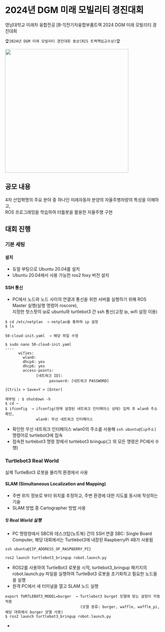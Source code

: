 # 2024년 DGM 미래 모빌리티 경진대회 
영남대학교 미래차 융합전공 [B-1]전기차융합부품트랙 2024 DGM 미래 모빌리티 경진대회

```🏆2024년 DGM 미래 모빌리티 경진대회 동상(RIS 트랙책임교수상)🏆```  

<img src="https://github.com/khw274/DGM-FM-2024/assets/125671828/9d3517b2-e4ea-4639-8fd8-f5d90ad25ff2" width="400" height="400"/>

## 공모 내용  
4차 산업혁명의 주요 분야 중 하나인 미래자동차 분양의 자율주행차량의 특성을 이해하고,   
ROS 프로그래밍을 학습하여 터틀봇을 활용한 자율주행 구현

## 대회 진행
### 기본 세팅
#### 설치
- 듀얼 부팅으로 Ubuntu 20.04를 설치
- Ubuntu 20.04에서 사용 가능한 ros2 foxy 버전 설치

#### SSH 통신
- PC에서 노드와 노드 사이의 연결과 통신을 위한 서버를 실행하기 위해 ROS Master 실행(실행 명령어 roscore),  
지정한 핫스팟의 ip로 ubuntu와 turtlebot3 간 ssh 통신(고정 ip, wifi 설정 이용)
```
$ cd /etc/netplan  → netplan을 통하혀 ip 설정
$ ls

50-cloud-init.yaml  → 해당 파일 수정

$ sudo nano 50-cloud-init.yaml
----
      wifies:
        wlanO:
        dhcp4: yes
        dhcp6: yes
        access-points:
              [네트워크 ID]:
                    password: [네트워크 PASSWORD]

[Ctri]x > Save=Y > [Enter]

재부팅 : $ shutdown -h
$ cd ~
$ ifconfig  → ifconfig(현재 설정된 네트워크 인터페이스 상태) 입력 후 wlan0 주소 확인,
              wlan0: 무선 네트워크 인터페이스
```
- 확인한 무선 네트워크 인터페이스 wlan0의 주소를 사용해 ```ssh ubuntu@[ip주소]``` 명령어로 turtlebot3에 접속
- 접속한 turtlebot3 명령 창에서 turtlebot3 bringup(그 외 모든 명령은 PC에서 수행)

### Turtlebot3 Real World 
실제 TurtleBot3 로봇을 물리적 환경에서 사용


#### SLAM (Simultaneous Localization and Mapping)  
- 주변 위치 정보로 부터 위치를 추정하고, 주변 환경에 대한 지도를 동시에 작성하는 기술
- SLAM 방법 중 Cartographer 방법 사용

##### 1) Real World 실행
- PC 명령창에서 SBC와 데스크탑(노트북) 간의 SSH 연결
SBC: Single Board Computer, 해당 대회에서는 Turtlebot3에 내장된 RaspberryPi 4B가 사용됨
```
ssh ubuntu@{IP_ADDRESS_OF_RASPBERRY_PI}

ros2 launch turtlebot3_bringup robot.launch.py
```
- ROS2를 사용하여 TurtleBot3 로봇을 시작, turtlebot3_bringup 패키지의 robot.launch.py 파일을 실행하여 TurtleBot3 로봇을 초기화하고 필요한 노드들을 실행
- 원격 PC에서 새 터미널을 열고 SLAM 노드 실행
```
export TURTLEBOT3_MODEL=burger  → Turtlebot3 burget 모델에 맞는 설정이 자동 적용
                                  (모델 종류: burger, waffle, waffle_pi, 해당 대회에서 burger 모델 사용)
$ ros2 launch turtlebot3_bringup robot.launch.py
```
- 

